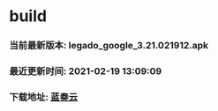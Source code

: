 # build

### 当前最新版本: legado_google_3.21.021912.apk
### 最近更新时间: 2021-02-19 13:09:09
### 下载地址: [蓝奏云](https://wwa.lanzous.com/b0d8bblej)

